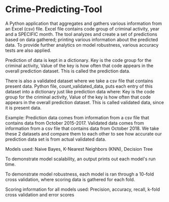 # Crime-Predicting-Tool

A Python application that aggregates and gathers various information from an Excel (csv) file.
Excel file contains code group of criminal activity, year and a SPECIFIC month.
The tool analyzes and create a set of predictions based on data gathered; printing various information about the predicted data. 
To provide further analytics on model robustness, various accuracy tests are also applied. 

Prediction of data is kept in a dictionary. 
Key is the code group for the criminal activity, Value of the key is how often that code appears in the overall prediction dataset.
This is called the prediction data.

There is also a validated dataset where we take a csv file that contains present data.
Python file, count_validated_data, puts each entry of this dataset into a dictionary just like prediction data where:
Key is the code group for the criminal activity, Value of the key is how often that code appears in the overall prediction dataset.
This is called validated data, since it is present data.

Example:
Prediction data comes from information from a csv file that contains data from October 2015-2017.
Validated data comes from information from a csv file that contains data from October 2018.
We take these 2 datasets and compare them to each other to see how accurate our prediction data set is from actual validated data.

Models used: Naive Bayes, K-Nearest Neighbors (KNN), Decision Tree

To demonstrate model scalability,
an output prints out each model's run time.

To demonstrate model robustness,
each model is ran through a 10-fold cross validation, where scoring data is gathered for each fold.

Scoring information for all models used: Precision, accuracy, recall, k-fold cross validation and error scores
